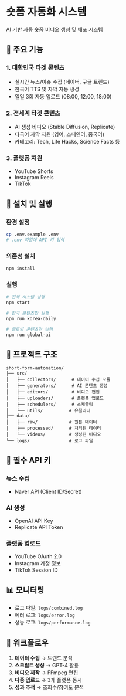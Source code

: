 # 숏폼 자동화 시스템

AI 기반 자동 숏폼 비디오 생성 및 배포 시스템

## 🎯 주요 기능

### 1. 대한민국 타겟 콘텐츠
- 실시간 뉴스/이슈 수집 (네이버, 구글 트렌드)
- 한국어 TTS 및 자막 자동 생성
- 일일 3회 자동 업로드 (08:00, 12:00, 18:00)

### 2. 전세계 타겟 콘텐츠
- AI 생성 비디오 (Stable Diffusion, Replicate)
- 다국어 자막 지원 (영어, 스페인어, 중국어)
- 카테고리: Tech, Life Hacks, Science Facts 등

### 3. 플랫폼 지원
- YouTube Shorts
- Instagram Reels
- TikTok

## 🚀 설치 및 실행

### 환경 설정
```bash
cp .env.example .env
# .env 파일에 API 키 입력
```

### 의존성 설치
```bash
npm install
```

### 실행
```bash
# 전체 시스템 실행
npm start

# 한국 콘텐츠만 실행
npm run korea-daily

# 글로벌 콘텐츠만 실행
npm run global-ai
```

## 📁 프로젝트 구조
```
short-form-automation/
├── src/
│   ├── collectors/      # 데이터 수집 모듈
│   ├── generators/      # AI 콘텐츠 생성
│   ├── editors/         # 비디오 편집
│   ├── uploaders/       # 플랫폼 업로드
│   ├── schedulers/      # 스케줄링
│   └── utils/          # 유틸리티
├── data/
│   ├── raw/            # 원본 데이터
│   ├── processed/      # 처리된 데이터
│   └── videos/         # 생성된 비디오
└── logs/               # 로그 파일
```

## 🔧 필수 API 키

### 뉴스 수집
- Naver API (Client ID/Secret)

### AI 생성
- OpenAI API Key
- Replicate API Token

### 플랫폼 업로드
- YouTube OAuth 2.0
- Instagram 계정 정보
- TikTok Session ID

## 📊 모니터링
- 로그 파일: `logs/combined.log`
- 에러 로그: `logs/error.log`
- 성능 로그: `logs/performance.log`

## 🔄 워크플로우

1. **데이터 수집** → 트렌드 분석
2. **스크립트 생성** → GPT-4 활용
3. **비디오 제작** → FFmpeg 편집
4. **다중 업로드** → 3개 플랫폼 동시
5. **성과 추적** → 조회수/참여도 분석